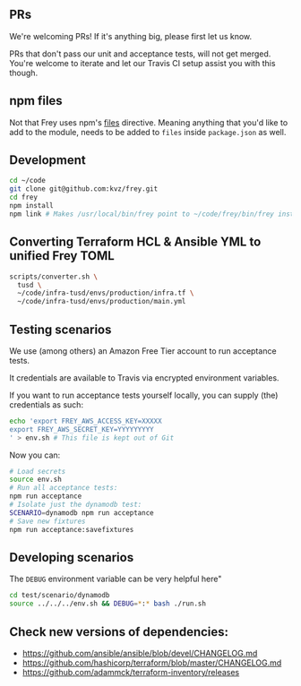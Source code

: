 ## PRs

We're welcoming PRs! If it's anything big, please first let us know.

PRs that don't pass our unit and acceptance tests, will not get merged. You're welcome to iterate and let our Travis CI setup assist you with this though.

## npm files

Not that Frey uses npm's [files](https://docs.npmjs.com/files/package.json#files) directive.
Meaning anything that you'd like to add to the module, needs to be added to `files` inside `package.json` as well.

## Development

```bash
cd ~/code
git clone git@github.com:kvz/frey.git
cd frey
npm install
npm link # Makes /usr/local/bin/frey point to ~/code/frey/bin/frey instead of the global install
```

## Converting Terraform HCL & Ansible YML to unified Frey TOML

```bash
scripts/converter.sh \
  tusd \
  ~/code/infra-tusd/envs/production/infra.tf \
  ~/code/infra-tusd/envs/production/main.yml
``` 

## Testing scenarios

We use (among others) an Amazon Free Tier account to run acceptance tests.

It credentials are available to Travis via encrypted environment variables.

If you want to run acceptance tests yourself locally, you can supply (the) 
credentials as such:

```bash
echo 'export FREY_AWS_ACCESS_KEY=XXXXX
export FREY_AWS_SECRET_KEY=YYYYYYYYY
' > env.sh # This file is kept out of Git
```

Now you can:

```bash
# Load secrets
source env.sh
# Run all acceptance tests:
npm run acceptance
# Isolate just the dynamodb test:
SCENARIO=dynamodb npm run acceptance
# Save new fixtures
npm run acceptance:savefixtures
```

## Developing scenarios

The `DEBUG` environment variable can be very helpful here"

```bash
cd test/scenario/dynamodb
source ../../../env.sh && DEBUG=*:* bash ./run.sh
```

## Check new versions of dependencies:

 - <https://github.com/ansible/ansible/blob/devel/CHANGELOG.md>
 - <https://github.com/hashicorp/terraform/blob/master/CHANGELOG.md>
 - <https://github.com/adammck/terraform-inventory/releases>
